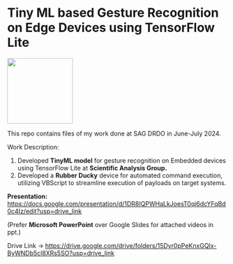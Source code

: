 # Tiny ML based Gesture Recognition on Edge Devices using TensorFlow Lite

<img src="https://github.com/user-attachments/assets/cb8fd673-e7c1-441a-88d0-03818f150a5d" width="150" height="150" />

This repo contains files of my work done at SAG DRDO in June-July 2024.

Work Description:
1. Developed **TinyML model** for gesture recognition on Embedded devices using TensorFlow Lite at **Scientific Analysis Group.**
2. Developed a **Rubber Ducky** device for automated command execution, utilizing VBScript to streamline execution of payloads on target systems.

**Presentation:** https://docs.google.com/presentation/d/1DR8IQPWHaLkJoesT0qi6dcYFqBd0c4Iz/edit?usp=drive_link

(Prefer **Microsoft PowerPoint** over Google Slides for attached videos in ppt.)

Drive Link -> https://drive.google.com/drive/folders/15Dyr0pPeKnxGQIx-ByWNDb5cl8XRs5SO?usp=drive_link
